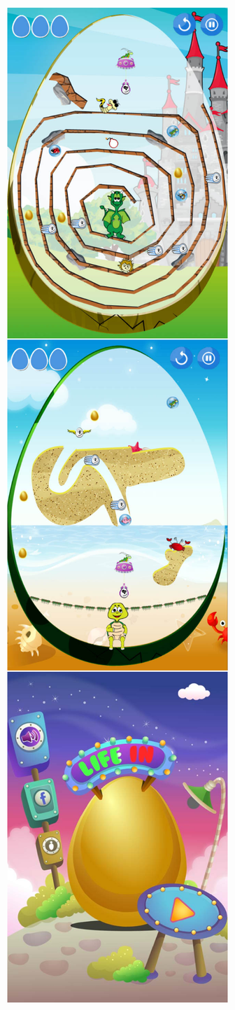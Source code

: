 ![alt text](https://github.com/Mahdi7s/LifeInEgg/raw/main/screen_shots/5.jpg)
![alt text](https://github.com/Mahdi7s/LifeInEgg/raw/main/screen_shots/3.jpg)
![alt text](https://github.com/Mahdi7s/LifeInEgg/raw/main/screen_shots/1.jpg)
